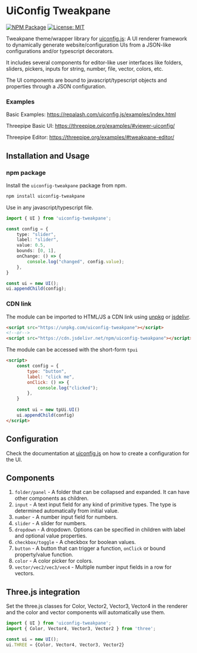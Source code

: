 # UiConfig Tweakpane

[![NPM Package](https://img.shields.io/npm/v/uiconfig-tweakpane.svg)](https://www.npmjs.com/package/uiconfig-tweakpane)
[![License: MIT](https://img.shields.io/badge/License-MIT-yellow.svg)](https://opensource.org/licenses/MIT)

Tweakpane theme/wrapper library for [uiconfig.js](https://github.com/repalash/uiconfig.js): A UI renderer framework to dynamically generate website/configuration UIs from a JSON-like configurations and/or typescript decorators. 

It includes several components for editor-like user interfaces like folders, sliders, pickers, inputs for string, number, file, vector, colors, etc.

The UI components are bound to javascript/typescript objects and properties through a JSON configuration.

### Examples

Basic Examples: https://repalash.com/uiconfig.js/examples/index.html

Threepipe Basic UI: https://threepipe.org/examples/#viewer-uiconfig/

Threepipe Editor: https://threepipe.org/examples/#tweakpane-editor/

## Installation and Usage

### npm package

Install the `uiconfig-tweakpane` package from npm.
```bash
npm install uiconfig-tweakpane
```

Use in any javascript/typescript file.
```typescript
import { UI } from 'uiconfig-tweakpane';

const config = {
    type: "slider",
    label: "slider",
    value: 0.5,
    bounds: [0, 1],
    onChange: () => {
        console.log("changed", config.value);
    },
}

const ui = new UI();
ui.appendChild(config);
```

### CDN link

The module can be imported to HTML/JS a CDN link using [unpkg](https://unpkg.com/) or [jsdelivr](https://www.jsdelivr.com/).

```html
<script src="https://unpkg.com/uiconfig-tweakpane"></script>
<!--or-->
<script src="https://cdn.jsdelivr.net/npm/uiconfig-tweakpane"></script>
```

The module can be accessed with the short-form `tpui`
```html
<script>
    const config = {
        type: "button",
        label: "click me",
        onClick: () => {
            console.log("clicked");
        },
    }
    
    const ui = new tpUi.UI()
    ui.appendChild(config)
</script>
```

## Configuration

Check the documentation at [uiconfig.js](https://github.com/repalash/uiconfig.js) on how to create a configuration for the UI.

## Components

1. `folder/panel` - A folder that can be collapsed and expanded. It can have other components as children.
2. `input` - A text input field for any kind of primitive types. The type is determined automatically from initial value.
3. `number` - A number input field for numbers.
4. `slider` - A slider for numbers. 
5. `dropdown` - A dropdown. Options can be specified in children with label and optional value properties.
6. `checkbox/toggle` - A checkbox for boolean values.
7. `button` - A button that can trigger a function, `onClick` or bound property/value function.
8. `color` - A color picker for colors.
9. `vector/vec2/vec3/vec4` - Multiple number input fields in a row for vectors.

## Three.js integration

Set the three.js classes for Color, Vector2, Vector3, Vector4 in the renderer and the color and vector components will automatically use them.

```typescript
import { UI } from 'uiconfig-tweakpane';
import { Color, Vector4, Vector3, Vector2 } from 'three';

const ui = new UI();
ui.THREE = {Color, Vector4, Vector3, Vector2}
```
